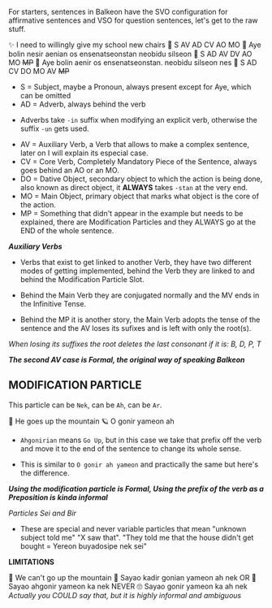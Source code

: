 For starters, sentences in Balkeon have the SVO configuration for affirmative sentences and VSO for question sentences, let's get to the raw stuff.

✨ I need to willingly give my school new chairs
👀 S AV AD CV AO MO 
🌟 Aye bolin nesir aenian os ensenatseonstan neobidu silseon
 🚀 S AD AV DV AO MO ~~MP~~
🌟 Aye bolin aenir os ensenatseonstan. neobidu silseon nes
🚀 S AD CV DO MO AV ~~MP~~
- S = Subject, maybe a Pronoun, always present except for Aye, which can be omitted
- AD = Adverb, always behind the verb
* Adverbs take `-in` suffix when modifying an explicit verb, otherwise the suffix `-un` gets used. 
- AV = Auxiliary Verb, a Verb that allows to make a complex sentence, later on I will explain its especial case. 
- CV = Core Verb, Completely Mandatory Piece of the Sentence, always goes behind an AO or an MO.
- DO = Dative Object, secondary object to which the action is being done, also known as direct object, it **ALWAYS** takes `-stan` at the very end. 
- MO = Main Object, primary object that marks what object is the core of the action. 
- MP = Something that didn't appear in the example but needs to be explained, there are Modification Particles and they ALWAYS go at the END of the whole sentence. 

***Auxiliary Verbs***

- Verbs that exist to get linked to another Verb, they have two different modes of getting implemented, behind the Verb they are linked to and behind the Modification Particle Slot. 

- Behind the Main Verb they are conjugated normally and the MV ends in the Infinitive Tense. 

- Behind the MP it is another story, the Main Verb adopts the tense of the sentence and the AV loses its sufixes and is left with only the root(s). 

*When losing its suffixes the root deletes the last consonant if it is: B, D, P, T*

***The second AV case is Formal, the original way of speaking Balkeon***



## MODIFICATION PARTICLE

This particle can be `Nek`, can be `Ah`, can be `Ar`.

💫 He goes up the mountain
🪐 O gonir yameon ah

- `Ahgonirian` means `Go Up`, but in this case we take that prefix off the verb and move it to the end of the sentence to change its whole sense.

- This is similar to `O gonir ah yameon` and practically the same but here's the difference.

***Using the modification particle is Formal, Using the prefix of the verb as a Preposition is kinda informal***

*Particles Sei and Bir*

- These are special and never variable particles that mean "unknown subject told me" "X saw that". "They told me that the house didn't get bought = Yereon buyadosipe nek sei"

**LIMITATIONS**

🌟 We can't go up the mountain
🚀 Sayao kadir gonian yameon ah nek
OR
🚀 Sayao ahgonir yameon ka nek
NEVER
🙄 Sayao gonir yameon ka ah nek
*Actually you COULD say that, but it is highly informal and ambiguous*

